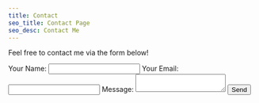 ```yaml
---
title: Contact
seo_title: Contact Page
seo_desc: Contact Me
---
```


Feel free to contact me via the form below!

<div class="row">
    <form name="contact" method="POST" data-netlify="true">
        <label class="u-full-width">Your Name: </label>
        <input class="u-full-width" type="text" name="name" />
        <label class="u-full-width">Your Email: </label>
        <input class="u-full-width" type="email" name="email" />
        <label class="u-full-width">Message: </label>
        <textarea class="u-full-width" name="message"></textarea>
        <button class="u-full-width" type="submit">Send</button>
    </form>
</div>
